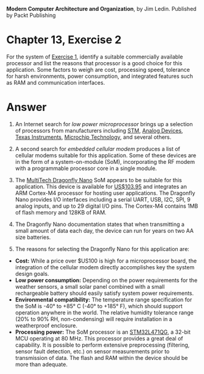 __Modern Computer Architecture and Organization__, by Jim Ledin. Published by Packt Publishing
# Chapter 13, Exercise 2

For the system of [Exercise 1](Ex__1_weather_sys_diagram.md), identify a suitable commercially available processor and list the reasons that processor is a good choice for this application. Some factors to weigh are cost, processing speed, tolerance for harsh environments, power consumption, and integrated features such as RAM and communication interfaces.

# Answer
1. An Internet search for *low power microprocessor* brings up a selection of processors from manufacturers including [STM](https://www.st.com/en/microcontrollers-microprocessors/stm32-ultra-low-power-mcus.html), [Analog Devices](https://www.analog.com/en/products/processors-dsp/microcontrollers/ultra-low-power-microcontrollers.html), [Texas Instruments](http://www.ti.com/microcontrollers/msp430-ultra-low-power-mcus/overview.html), [Microchip Technology](https://www.microchip.com/design-centers/lowpower), and several others.

1. A second search for *embedded cellular modem* produces a list of cellular modems suitable for this application. Some of these devices are in the form of a system-on-module (SoM), incorporating the RF modem with a programmable processor core in a single module.

1. The [MultiTech Dragonfly Nano](https://www.multitech.com/brands/multiconnect-dragonfly-nano) SoM appears to be suitable for this application. This device is available for [US$103.95](https://www.digikey.com/product-detail/en/multi-tech-systems-inc/MTQN-MNG1-B01-R1-SP/591-MTQN-MNG1-B01-R1-SP-ND/10269021) and integrates an ARM Cortex-M4 processor for hosting user applications. The Dragonfly Nano provides I/O interfaces including a serial UART, USB, I2C, SPI, 9 analog inputs, and up to 29 digital I/O pins. The Cortex-M4 contains 1MB of flash memory and 128KB of RAM.

1. The Dragonfly Nano documentation states that when transmitting a small amount of data each day, the device can run for years on two AA size batteries.

1. The reasons for selecting the Dragonfly Nano for this application are:
  * **Cost:** While a price over $US100 is high for a microprocessor board, the integration of the cellular modem directly accomplishes key the system design goals.
  * **Low power consumption:** Depending on the power requirements for the weather sensors, a small solar panel combined with a small rechargeable battery should easily satisfy system power requirements.
  * **Environmental compatibility:** The temperature range specification for the SoM is -40° to +85° C (-40° to +185° F), which should support operation anywhere in the world. The relative humidity tolerance range (20% to 90% RH, non-condensing) will require installation in a weatherproof enclosure.
  * **Processing power:** The SoM processor is an [STM32L471QG](https://www.st.com/en/microcontrollers-microprocessors/stm32l4-series.html), a 32-bit MCU operating at 80 MHz. This processor provides a great deal of capability. It is possible to perform extensive preprocessing (filtering, sensor fault detection, etc.) on sensor measurements prior to transmission of data. The flash and RAM within the device should be more than adequate.